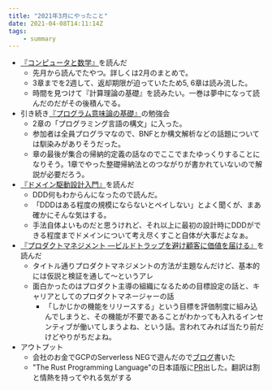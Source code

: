 ```yaml
---
title: "2021年3月にやったこと"
date: 2021-04-08T14:11:14Z
tags:
    - summary
---
```

- [『コンピュータと数学』](https://www.amazon.co.jp/dp/4254117523)を読んだ
    - 先月から読んでたやつ。詳しくは2月のまとめで。
    - 3章までを2週して、返却期限が迫っていたため5, 6章は読み流した。
    - 時間を見つけて『計算理論の基礎』を読みたい。一巻は夢中になって読んだのだがその後積んでる。
- 引き続き[『プログラム意味論の基礎』](https://www.amazon.co.jp/dp/4781914837/)の勉強会
    - 2章の「プログラミング言語の構文」に入った。
    - 参加者は全員プログラマなので、BNFとか構文解析などの話題については馴染みがありそうだった。
    - 章の最後が集合の帰納的定義の話なのでここでまたゆっくりすることになりそう。1章でやった整礎帰納法とのつながりが書かれていないので解説が必要だろう。
- [『ドメイン駆動設計入門』](https://www.amazon.co.jp/dp/B082WXZVPC/)を読んだ
    - DDD何もわからんになったので読んだ。
    - 「DDDはある程度の規模にならないとペイしない」とよく聞くが、まあ確かにそんな気はする。
    - 手法自体よいものだと思うけれど、それ以上に最初の設計時にDDDができる程度までドメインについて考え尽くすこと自体が大事だよなぁ。
- [『プロダクトマネジメント ―ビルドトラップを避け顧客に価値を届ける』](https://www.amazon.co.jp/dp/4873119251/)を読んだ
    - タイトル通りプロダクトマネジメントの方法が主題なんだけど、基本的には仮説と検証を通して〜というアレ
    - 面白かったのはプロダクト主導の組織になるための目標設定の話と、キャリアとしてのプロダクトマネージャーの話
        - 「しかじかの機能をリリースする」という目標を評価制度に組み込んでしまうと、その機能が不要であることがわかっても入れるインセンティブが働いてしまうよね、という話。言われてみれば当たり前だけどやりがちだよね。
- アウトプット
    - 会社のお金でGCPのServerless NEGで遊んだので[ブログ](https://www.kabuku.co.jp/developers/serverless-neg-app-engine-wildcard-domain)書いた
    - "The Rust Programming Language"の日本語版に[PR](https://github.com/rust-lang-ja/book-ja/pull/145)出した。翻訳は割と情熱を持ってやれる気がする
